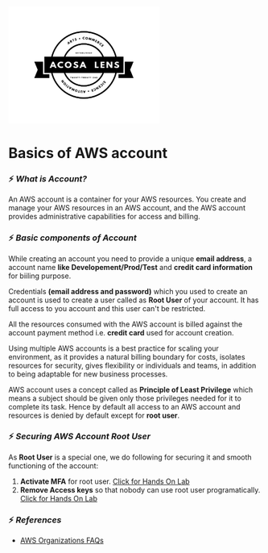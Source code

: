 [<img alt="acosalens" width="300px" src="https://github.com/jindalvishal09/AWS/blob/main/Resources/other/Acosa_logo.png" />](https://acosalens.com)

# Basics of AWS account

### ⚡ _What is Account?_
An AWS account is a container for your AWS resources. You create and manage your AWS resources in an AWS account, and the AWS account provides administrative capabilities for access and billing.

### ⚡ _Basic components of Account_

While creating an account you need to provide a unique **email address**, a account name **like Developement/Prod/Test** and **credit card information** for biiling purpose.

Credentials **(email address and password)** which you used to create an account is used to create a user called as **Root User** of your account. It has full access to you account and this user can't be restricted.

All the resources consumed with the AWS account is billed against the account payment method i.e. **credit card** used for account creation.

Using multiple AWS accounts is a best practice for scaling your environment, as it provides a natural billing boundary for costs, isolates resources for security, gives flexibility or individuals and teams, in addition to being adaptable for new business processes.

AWS account uses a concept called as **Principle of Least Privilege** which means a subject should be given only those privileges needed for it to complete its task. Hence
by default all access to an AWS account and resources is denied by default except for **root user**.

### ⚡ _Securing AWS Account Root User_
As **Root User** is a special one, we do following for securing it and smooth functioning of the account:
1. **Activate MFA** for root user. [Click for Hands On Lab](/Identity_and_Access_Management(IAM)/01_Securing_Root_User_MFA.md)    
2. **Remove Access keys** so that nobody can use root user programatically. [Click for Hands On Lab](/Identity_and_Access_Management(IAM)/02_Securing_Root_User_Remove_Access_Keys.md)
### ⚡ _References_

* [AWS Organizations FAQs](https://aws.amazon.com/organizations/faqs/)
